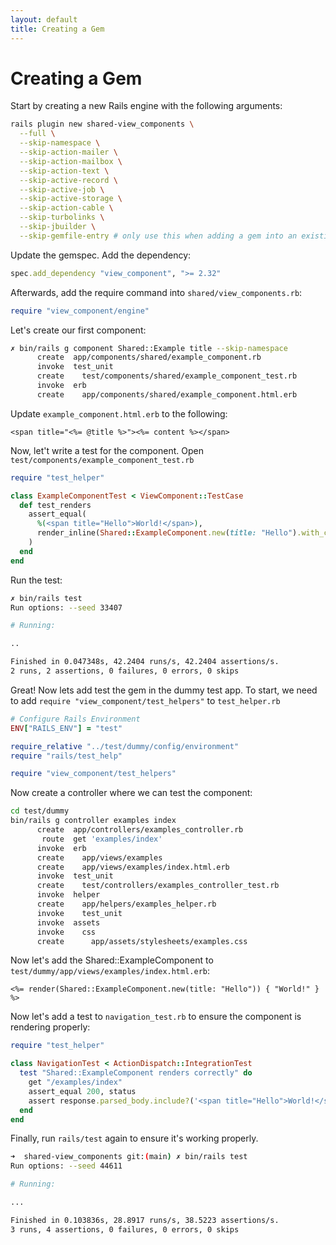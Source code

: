 ```yaml
---
layout: default
title: Creating a Gem
---
```


# Creating a Gem

Start by creating a new Rails engine with the following arguments:

```sh
rails plugin new shared-view_components \
  --full \
  --skip-namespace \
  --skip-action-mailer \
  --skip-action-mailbox \
  --skip-action-text \
  --skip-active-record \
  --skip-active-job \
  --skip-active-storage \
  --skip-action-cable \
  --skip-turbolinks \
  --skip-jbuilder \
  --skip-gemfile-entry # only use this when adding a gem into an existing Rails app
```

Update the gemspec. Add the dependency:

```ruby
spec.add_dependency "view_component", ">= 2.32"
```

Afterwards, add the require command into `shared/view_components.rb`:

```ruby
require "view_component/engine"
```

Let's create our first component:

```sh
✗ bin/rails g component Shared::Example title --skip-namespace
      create  app/components/shared/example_component.rb
      invoke  test_unit
      create    test/components/shared/example_component_test.rb
      invoke  erb
      create    app/components/shared/example_component.html.erb
```

Update `example_component.html.erb` to the following:

```erb
<span title="<%= @title %>"><%= content %></span>
```

Now, let't write a test for the component. Open `test/components/example_component_test.rb`

```ruby
require "test_helper"

class ExampleComponentTest < ViewComponent::TestCase
  def test_renders
    assert_equal(
      %(<span title="Hello">World!</span>),
      render_inline(Shared::ExampleComponent.new(title: "Hello").with_content("World!")).css("span").to_html
    )
  end
end
```

Run the test:

```sh
✗ bin/rails test
Run options: --seed 33407

# Running:

..

Finished in 0.047348s, 42.2404 runs/s, 42.2404 assertions/s.
2 runs, 2 assertions, 0 failures, 0 errors, 0 skips
```

Great! Now lets add test the gem in the dummy test app. To start, we need to add `require "view_component/test_helpers"` to `test_helper.rb`

```ruby
# Configure Rails Environment
ENV["RAILS_ENV"] = "test"

require_relative "../test/dummy/config/environment"
require "rails/test_help"

require "view_component/test_helpers"
```

Now create a controller where we can test the component:

```sh
cd test/dummy
bin/rails g controller examples index
      create  app/controllers/examples_controller.rb
       route  get 'examples/index'
      invoke  erb
      create    app/views/examples
      create    app/views/examples/index.html.erb
      invoke  test_unit
      create    test/controllers/examples_controller_test.rb
      invoke  helper
      create    app/helpers/examples_helper.rb
      invoke    test_unit
      invoke  assets
      invoke    css
      create      app/assets/stylesheets/examples.css
```

Now let's add the Shared::ExampleComponent to `test/dummy/app/views/examples/index.html.erb`:

```erb
<%= render(Shared::ExampleComponent.new(title: "Hello")) { "World!" } %>
```

Now let's add a test to `navigation_test.rb` to ensure the component is rendering properly:

```ruby
require "test_helper"

class NavigationTest < ActionDispatch::IntegrationTest
  test "Shared::ExampleComponent renders correctly" do
    get "/examples/index"
    assert_equal 200, status
    assert response.parsed_body.include?('<span title="Hello">World!</span>')
  end
end
```

Finally, run `rails/test` again to ensure it's working properly.

```sh
➜  shared-view_components git:(main) ✗ bin/rails test
Run options: --seed 44611

# Running:

...

Finished in 0.103836s, 28.8917 runs/s, 38.5223 assertions/s.
3 runs, 4 assertions, 0 failures, 0 errors, 0 skips
```